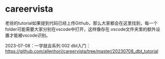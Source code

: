 # careervista
老徐的tutorial如果提到代码已经上传Github，那么大家都会在这里找到，每一个folder可能需要大家分别在vscode中打开，这样像存在.vscode文件夹里的额外设置才能被vscode识别。

2023-07-08：一学就会系列 002 dbt入门：https://github.com/allenhori/careervista/tree/master/20230708_dbt_tutorial

